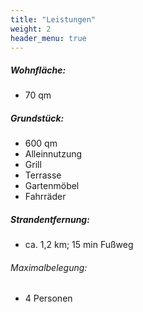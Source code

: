 ```yaml
---
title: "Leistungen"
weight: 2
header_menu: true
---
```


##### Wohnfläche: 
- 70 qm

##### Grundstück:
- 600 qm 
- Alleinnutzung
- Grill
- Terrasse
- Gartenmöbel
- Fahrräder

##### Strandentfernung:
- ca. 1,2 km; 15 min Fußweg

###### Maximalbelegung:
- 4 Personen